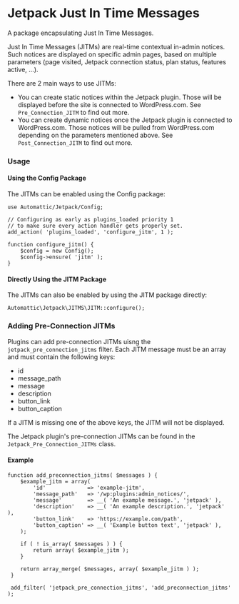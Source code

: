 # Jetpack Just In Time Messages

A package encapsulating Just In Time Messages.

Just In Time Messages (JITMs) are real-time contextual in-admin notices. Such notices are displayed on specific admin pages, based on multiple parameters (page visited, Jetpack connection status, plan status, features active, ...).

There are 2 main ways to use JITMs:

- You can create static notices within the Jetpack plugin. Those will be displayed before the site is connected to WordPress.com. See `Pre_Connection_JITM` to find out more.
- You can create dynamic notices once the Jetpack plugin is connected to WordPress.com. Those notices will be pulled from WordPress.com depending on the parameters mentioned above. See `Post_Connection_JITM` to find out more.

### Usage

#### Using the Config Package

The JITMs can be enabled using the Config package:

```
use Automattic/Jetpack/Config;

// Configuring as early as plugins_loaded priority 1
// to make sure every action handler gets properly set.
add_action( 'plugins_loaded', 'configure_jitm', 1 );

function configure_jitm() {
    $config = new Config();
    $config->ensure( 'jitm' );
}
```

#### Directly Using the JITM Package

The JITMs can also be enabled by using the JITM package directly:

```
Automattic\Jetpack\JITMS\JITM::configure();
```

### Adding Pre-Connection JITMs

Plugins can add pre-connection JITMs uisng the `jetpack_pre_connection_jitms` filter. Each JITM message must be an array and must contain the following keys:
 * id
 * message_path
 * message
 * description
 * button_link
 * button_caption

 If a JITM is missing one of the above keys, the JITM will not be displayed.

 The Jetpack plugin's pre-connection JITMs can be found in the `Jetpack_Pre_Connection_JITMs` class.

 #### Example


    function add_preconnection_jitms( $messages ) {
	    $example_jitm = array(
			'id'             => 'example-jitm',
			'message_path'   => '/wp:plugins:admin_notices/',
			'message'        => __( 'An example message.', 'jetpack' ),
			'description'    => __( 'An example description.', 'jetpack' ),
			'button_link'    => 'https://example.com/path',
			'button_caption' => __( 'Example button text', 'jetpack' ),
	    );

	    if ( ! is_array( $messages ) ) {
			return array( $example_jitm );
	    }

	    return array_merge( $messages, array( $example_jitm ) );
     }

     add_filter( 'jetpack_pre_connection_jitms', 'add_preconnection_jitms' );

